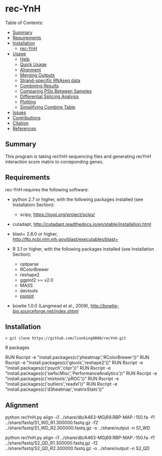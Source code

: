 rec-YnH
==========

Table of Contents:

- [Summary](#summary)
- [Requirements](#requirements)
- [Installation](#installation)
	- [rec-YnH](#vast-tools-1)
- [Usage](#usage)
	- [Help](#help)
	- [Quick Usage](#quick-usage)
	- [Alignment](#alignment)
	- [Merging Outputs](#merging-outputs)
	- [Strand-specific RNAseq data](#strand-specific-rnaseq-data)
	- [Combining Results](#combining-results)
	- [Comparing PSIs Between Samples](#comparing-psis-between-samples)
	- [Differential Splicing Analysis](#differential-splicing-analysis)
	- [Plotting](#plotting)
	- [Simplifying Combine Table](#simplifying-combine-table)
- [Issues](#issues)
- [Contributions](#contributions)
- [Citation](#citation)
- [References](#references)
	
Summary
-------
This program is taking recYnH sequencing files and generating recYnH interaction score matrix to correponding genes.

Requirements
------------

rec-YnH requires the following software:
 * python 2.7 or higher, with the following packages installed (see Installation Section):
   * scipy, https://pypi.org/project/scipy/
 * cutadapt, http://cutadapt.readthedocs.io/en/stable/installation.html
 * blast+ 2.6.0 or higher, http://ftp.ncbi.nlm.nih.gov/blast/executables/blast+
 
 * R 3.1 or higher, with the following packages installed (see Installation Section):
   * optparse
   * RColorBrewer
   * reshape2
   * ggplot2 >= v2.0
   * MASS
   * devtools
   * [psiplot](https://github.com/kcha/psiplot)
 
 * bowtie 1.0.0 (Langmead et al., 2009), http://bowtie-bio.sourceforge.net/index.shtml
 
Installation
------------

~~~~
> git clone https://github.com/lionking0000/recYnH.git
~~~~

R packages

RUN Rscript -e "install.packages(c('pheatmap','RColorBrewer'))"
RUN Rscript -e "install.packages(c('gtools','reshape2'))"
RUN Rscript -e "install.packages(c('psych','clipr'))"
RUN Rscript -e "install.packages(c('swfscMisc','PerformanceAnalytics'))"
RUN Rscript -e "install.packages(c('mixtools','pROC'))"
RUN Rscript -e "install.packages(c('outliers','readxl'))"
RUN Rscript -e "install.packages(c('d3heatmap','matrixStats'))"

Alignment
------------

python recYnH.py align -i1 ../share/db/A463-MGj69.RBP-MAP.-150.fa -f1 ../share/fastq/S1_WD_R1.300000.fastq.gz -f2 ../share/fastq/S1_WD_R2.300000.fastq.gz -o ../share/output -n S1_WD

python recYnH.py align -i1 ../share/db/A463-MGj69.RBP-MAP.-150.fa -f1 ../share/fastq/S2_QD_R1.300000.fastq.gz -f2 ../share/fastq/S2_QD_R2.300000.fastq.gz -o ../share/output -n S2_QD
